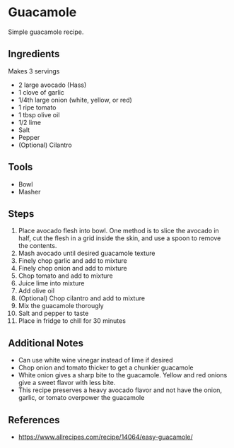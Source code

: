 Guacamole
======
Simple guacamole recipe.

## Ingredients
Makes 3 servings
* 2 large avocado (Hass)
* 1 clove of garlic
* 1/4th large onion (white, yellow, or red)
* 1 ripe tomato
* 1 tbsp olive oil
* 1/2 lime
* Salt
* Pepper
* (Optional) Cilantro

## Tools
* Bowl
* Masher

## Steps
1. Place avocado flesh into bowl. One method is to slice the avocado in half, cut the flesh in a grid inside the skin, and use a spoon to remove the contents.
1. Mash avocado until desired guacamole texture
1. Finely chop garlic and add to mixture
1. Finely chop onion and add to mixture
1. Chop tomato and add to mixture
1. Juice lime into mixture
1. Add olive oil
1. (Optional) Chop cilantro and add to mixture
1. Mix the guacamole thorougly
1. Salt and pepper to taste
1. Place in fridge to chill for 30 minutes

## Additional Notes
* Can use white wine vinegar instead of lime if desired
* Chop onion and tomato thicker to get a chunkier guacamole
* White onion gives a sharp bite to the guacamole. Yellow and red onions give a sweet flavor with less bite.
* This recipe preserves a heavy avocado flavor and not have the onion, garlic, or tomato overpower the guacamole

## References
* https://www.allrecipes.com/recipe/14064/easy-guacamole/
